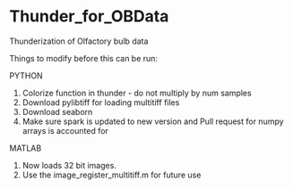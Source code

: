 Thunder_for_OBData
==================

Thunderization of Olfactory bulb data



Things to modify before this can be run:

PYTHON
1. Colorize function in thunder - do not multiply by num samples
2. Download pylibtiff for loading multitiff files
3. Download seaborn
4. Make sure spark is updated to new version and Pull request for numpy arrays is accounted for

MATLAB
1. Now loads 32 bit images. 
2. Use the image_register_multitiff.m for future use



